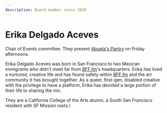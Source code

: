 ```yaml
---
description: Board member since 2020
---
```


# Erika Delgado Aceves

Chair of Events committee. They present [Abuela's Pantry](https://bff.fm/shows/abuela-s-pantry) on Friday afternoons.

Erika Delgado Aceves was born in San Francisco to two Mexican immigrants who didn't meet far from [BFF.fm](http://bff.fm)'s headquarters. Erika has lived a nurtured, creative life and has found safety within [BFF.fm](http://bff.fm) and the art community it has brought together. As a queer, first-gen, disabled creative with the privilege to have a platform, Erika has devoted a large portion of their life to sharing the mic.

They are a California College of the Arts alumni, a South San Francisco resident with SF Mission roots.\
